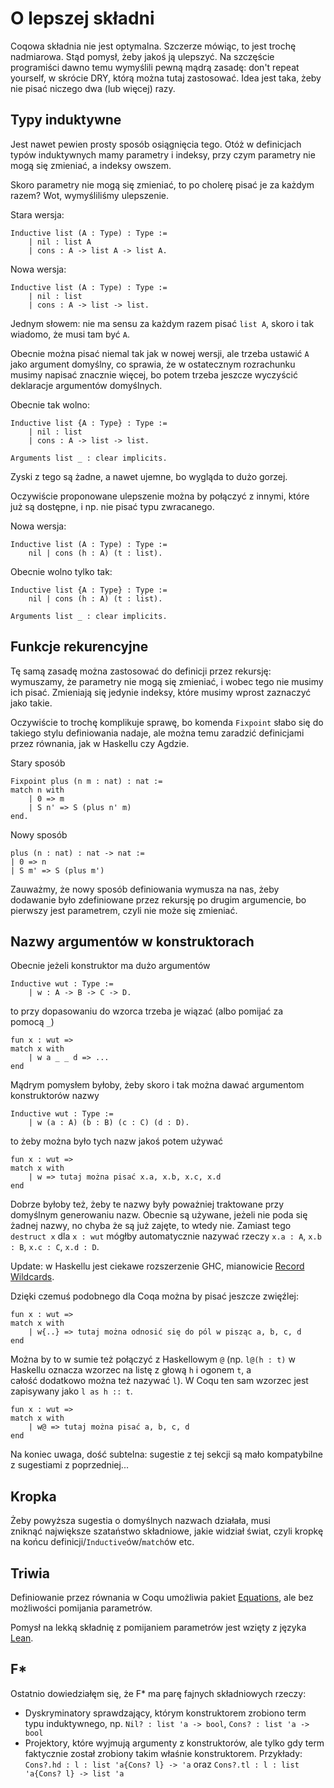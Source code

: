 # O lepszej składni

Coqowa składnia nie jest optymalna. Szczerze mówiąc, to jest trochę nadmiarowa. Stąd pomysł, żeby jakoś ją ulepszyć. Na szczęście programiści dawno temu wymyślili pewną mądrą zasadę: don't repeat yourself, w skrócie DRY, którą można tutaj zastosować. Idea jest taka, żeby nie pisać niczego dwa (lub więcej) razy.

## Typy induktywne

Jest nawet pewien prosty sposób osiągnięcia tego. Otóż w definicjach typów induktywnych mamy parametry i indeksy, przy czym parametry nie mogą się zmieniać, a indeksy owszem.

Skoro parametry nie mogą się zmieniać, to po cholerę pisać je za każdym razem? Wot, wymyśliliśmy ulepszenie.

Stara wersja:
```Coq
Inductive list (A : Type) : Type :=
    | nil : list A
    | cons : A -> list A -> list A.
```

Nowa wersja:
```Coq
Inductive list (A : Type) : Type :=
    | nil : list
    | cons : A -> list -> list.
```

Jednym słowem: nie ma sensu za każdym razem pisać `list A`, skoro i tak wiadomo, że musi tam być `A`.

Obecnie można pisać niemal tak jak w nowej wersji, ale trzeba ustawić `A` jako argument domyślny, co sprawia, że w ostatecznym rozrachunku musimy napisać znacznie więcej, bo potem trzeba jeszcze wyczyścić deklaracje argumentów domyślnych.

Obecnie tak wolno:
```Coq
Inductive list {A : Type} : Type :=
    | nil : list
    | cons : A -> list -> list.

Arguments list _ : clear implicits.
```

Zyski z tego są żadne, a nawet ujemne, bo wygląda to dużo gorzej.

Oczywiście proponowane ulepszenie można by połączyć z innymi, które już są dostępne, i np. nie pisać typu zwracanego.

Nowa wersja:
```Coq
Inductive list (A : Type) : Type :=
    nil | cons (h : A) (t : list).
```

Obecnie wolno tylko tak:
```Coq
Inductive list {A : Type} : Type :=
    nil | cons (h : A) (t : list).

Arguments list _ : clear implicits.
```

## Funkcje rekurencyjne

Tę samą zasadę można zastosować do definicji przez rekursję: wymuszamy, że parametry nie mogą się zmieniać, i wobec tego nie musimy ich pisać. Zmieniają się jedynie indeksy, które musimy wprost zaznaczyć jako takie.

Oczywiście to trochę komplikuje sprawę, bo komenda `Fixpoint` słabo się do takiego stylu definiowania nadaje, ale można temu zaradzić definicjami przez równania, jak w Haskellu czy Agdzie.

Stary sposób
```Coq
Fixpoint plus (n m : nat) : nat :=
match n with
    | 0 => m
    | S n' => S (plus n' m)
end.
```

Nowy sposób
```Coq
plus (n : nat) : nat -> nat :=
| 0 => n
| S m' => S (plus m')
```

Zauważmy, że nowy sposób definiowania wymusza na nas, żeby dodawanie było zdefiniowane przez rekursję po drugim argumencie, bo pierwszy jest parametrem, czyli nie może się zmieniać. 

## Nazwy argumentów w konstruktorach

Obecnie jeżeli konstruktor ma dużo argumentów

```Coq
Inductive wut : Type :=
    | w : A -> B -> C -> D.
```

to przy dopasowaniu do wzorca trzeba je wiązać (albo pomijać za pomocą `_`)

```Coq
fun x : wut =>
match x with
    | w a _ _ d => ...
end
```

Mądrym pomysłem byłoby, żeby skoro i tak można dawać argumentom konstruktorów nazwy

```Coq
Inductive wut : Type :=
    | w (a : A) (b : B) (c : C) (d : D).
```

to żeby można było tych nazw jakoś potem używać

```Coq
fun x : wut =>
match x with
    | w => tutaj można pisać x.a, x.b, x.c, x.d
end
```

Dobrze byłoby też, żeby te nazwy były poważniej traktowane przy domyślnym generowaniu nazw. Obecnie są używane, jeżeli nie poda się żadnej nazwy, no chyba że są już zajęte, to wtedy nie. Zamiast tego `destruct x` dla `x : wut` mógłby automatycznie nazywać rzeczy `x.a : A`, `x.b : B`, `x.c : C`, `x.d : D`.

Update: w Haskellu jest ciekawe rozszerzenie GHC, mianowicie [Record Wildcards](https://kodimensional.dev/recordwildcards).

Dzięki czemuś podobnego dla Coqa można by pisać jeszcze zwięźlej:

```Coq
fun x : wut =>
match x with
    | w{..} => tutaj można odnosić się do pól w pisząc a, b, c, d
end
```

Można by to w sumie też połączyć z Haskellowym `@` (np. `l@(h : t)` w Haskellu oznacza wzorzec na listę z głową `h` i ogonem `t`, a całość dodatkowo można też nazywać `l`). W Coqu ten sam wzorzec jest zapisywany jako `l as h :: t`.

```Coq
fun x : wut =>
match x with
    | w@ => tutaj można pisać a, b, c, d
end
```

Na koniec uwaga, dość subtelna: sugestie z tej sekcji są mało kompatybilne z sugestiami z poprzedniej...

## Kropka

Żeby powyższa sugestia o domyślnych nazwach działała, musi zniknąć największe szataństwo składniowe, jakie widział świat, czyli kropkę na końcu definicji/`Inductive`ów/`match`ów etc.

## Triwia

Definiowanie przez równania w Coqu umożliwia pakiet [Equations](https://github.com/mattam82/Coq-Equations), ale bez możliwości pomijania parametrów.

Pomysł na lekką składnię z pomijaniem parametrów jest wzięty z języka [Lean](https://leanprover.github.io/).

##  F*

Ostatnio dowiedziałęm się, że F* ma parę fajnych składniowych rzeczy:
- Dyskryminatory sprawdzający, którym konstruktorem zrobiono term typu induktywnego, np. `Nil? : list 'a -> bool`, `Cons? : list 'a -> bool`
- Projektory, które wyjmują argumenty z konstruktorów, ale tylko gdy term faktycznie został zrobiony takim właśnie konstruktorem. Przykłady: `Cons?.hd : l : list 'a{Cons? l} -> 'a` oraz `Cons?.tl : l : list 'a{Cons? l} -> list 'a`